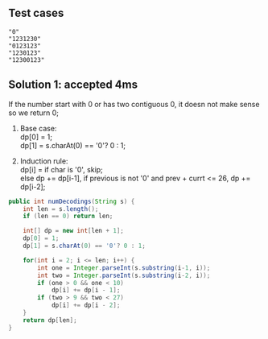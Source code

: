 ## Test cases
```
"0"
"1231230"
"0123123"
"1230123"
"12300123"
```

## Solution 1: accepted 4ms

If the number start with 0 or has two contiguous 0, it doesn not make sense so we return 0;  

1. Base case:  
dp[0] = 1;  
dp[1] = s.charAt(0) == '0'? 0 : 1;  

2. Induction rule:  
dp[i] = if char is '0', skip;  
        else dp += dp[i-1], if previous is not '0' and prev + currt <= 26, dp += dp[i-2];  

```java
public int numDecodings(String s) {
    int len = s.length();
    if (len == 0) return len;

    int[] dp = new int[len + 1];
    dp[0] = 1;
    dp[1] = s.charAt(0) == '0'? 0 : 1;

    for(int i = 2; i <= len; i++) {
        int one = Integer.parseInt(s.substring(i-1, i));
        int two = Integer.parseInt(s.substring(i-2, i));
        if (one > 0 && one < 10)
            dp[i] += dp[i - 1];
        if (two > 9 && two < 27)
            dp[i] += dp[i - 2];
    }
    return dp[len];
}
```
